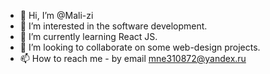 - 👋 Hi, I’m @Mali-zi
- 👀 I’m interested in the software development.
- 🌱 I’m currently learning React JS.
- 💞️ I’m looking to collaborate on some web-design projects.
- 📫 How to reach me - by email mne310872@yandex.ru

<!---
Mali-zi/Mali-zi is a ✨ special ✨ repository because its `README.md` (this file) appears on your GitHub profile.
You can click the Preview link to take a look at your changes.
--->
